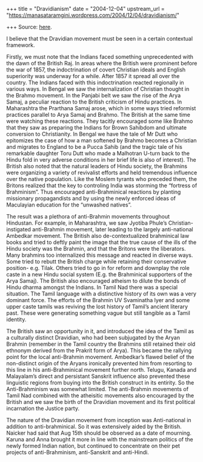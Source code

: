 +++
title = "Dravidianism"
date = "2004-12-04"
upstream_url = "https://manasataramgini.wordpress.com/2004/12/04/dravidianism/"

+++
Source: [here](https://manasataramgini.wordpress.com/2004/12/04/dravidianism/).

I believe that the Dravidian movement must be seen in a certain
contextual framework.

Firstly, we must note that the Indians faced something unprecedented
with the dawn of the British Raj. In areas where the British were
prominent before the war of 1857, the indoctrination of covert Christian
ideals and English superiority was underway for a while. After 1857 it
spread all over the country. The Indians faced with this indoctrination
reacted regionally in various ways. In Bengal we saw the internalization
of Christian thought in the Brahmo movement. In the Panjabi belt we saw
the rise of the Arya Samaj, a peculiar reaction to the British criticism
of Hindu practices. In Maharashtra the Prarthana Samaj arose, which in
some ways tried reformist practices parallel to Arya Samaj and Brahmo.
The British at the same time were watching these reactions. They tacitly
encouraged some like Brahmo that they saw as preparing the Indians for
Brown Sahibdom and ultimate conversion to Christianity. In Bengal we
have the tale of Mr Dutt who epitomizes the case of how a man softened
by Brahmo becomes a Christian and migrates to England to be a Pucca
Sahib (and the tragic tale of his remarkable daughter Toru Dutt who made
a Malhotran U-turn back to the Hindu fold in very adverse conditions in
her brief life is also of interest). The British also noted that the
natural leaders of Hindu society, the Brahmins were organizing a variety
of revivalist efforts and held tremendous influence over the native
population. Like the Moslem tyrants who preceded them, the Britons
realized that the key to controling India was storming the “fortress of
Brahminism”. Thus encouraged anti-Brahminical reactions by planting
missionary propagandists and by using the newly enforced ideas of
Maculayian education for the “unwashed natives”.

The result was a plethora of anti-Brahmin movements throughout
Hindustan. For example, in Maharashtra, we saw Jyotiba Phule’s
Christian-instigated anti-Brahmin movement, later leading to the largely
anti-national Ambedkar movement. The British also de-contextualized
brahminical law books and tried to deftly paint the image that the true
cause of the ills of the Hindu society was the Brahmin, and that the
Britons were the liberators. Many brahmins too internalized this message
and reacted in diverse ways. Some tried to rebutt the British charge
while retaining their conservative position- e.g. Tilak. Others tried to
go in for reform and downplay the role caste in a new Hindu social
system (E.g. the Brahminical supporters of the Arya Samaj). The British
also encouraged atheism to dilute the bonds of Hindu dharma amongst the
Indians. In Tamil Nad there was a special situation. The Tamil language
with a distinctive history of its own was a very dominant force. The
efforts of the Brahmin UV Svaminatha Iyer and some upper caste tamils
was reviving the lost history of Tamil’s ancient literary past. These
were generating something vague but still tangible as a Tamil identity.

The British saw an opportunity in it, and introduced the idea of the
Tamil as a culturally distinct Dravidian, who had been subjugated by the
Aryan Brahmin (remember in the Tamil country the Brahmins still retained
their old ethnonym derived from the Prakrit form of Arya). This became
the rallying point for the local anti-Brahmin movement. Ambedkar’s
flawed belief of the non-distinct origin of the Aryans ironically
prevented him from resorting to this line in his anti-Brahminical
movement further north. Telugu, Kanada and Malayalam’s direct and
persistant Sanskrit influence also prevented these linguistic regions
from buying into the British construct in its entirity. So the
Anti-Brahminism was somewhat limited. The anti-Brahmin movements of
Tamil Nad combined with the atheisitic movements also encouraged by the
British and we saw the birth of the Dravidian movement and its first
political incarnation the Justice party.

The nature of the Dravidian movement from inception was Anti-national in
addition to anti-brahminical. So it was extensively aided by the
British. Naicker had said that Aug 15th should be observed as a date of
mourning. Karuna and Anna brought it more in line with the mainstream
politics of the newly formed Indian nation, but continued to concentrate
on their pet projects of anti-Brahminism, anti-Sanskrit and anti-Hindi.

